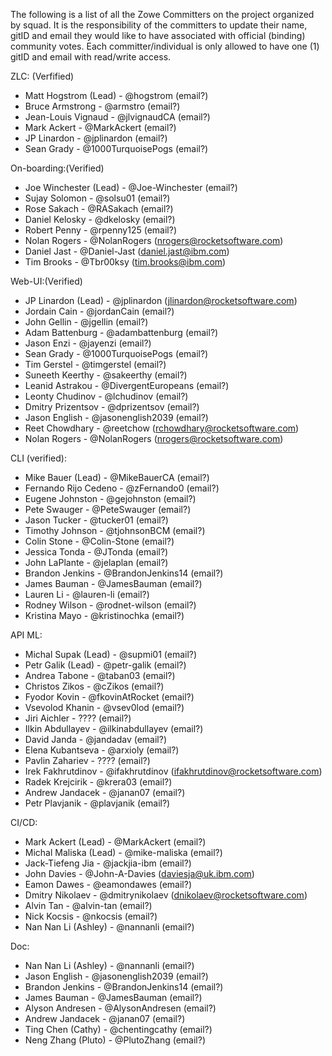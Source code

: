 The following is a list of all the Zowe Committers on the project organized by squad. It is the responsibility of the committers to update their name, gitID and email they would like to have associated with official (binding) community votes. Each committer/individual is only allowed to have one (1) gitID and email with read/write access.

ZLC: (Verfified)
- Matt Hogstrom (Lead) - @hogstrom (email?)
- Bruce Armstrong - @armstro (email?)
- Jean-Louis Vignaud - @jlvignaudCA (email?)
- Mark Ackert - @MarkAckert (email?)
- JP Linardon - @jplinardon (email?)
- Sean Grady - @1000TurquoisePogs (email?)


On-boarding:(Verified)
- Joe Winchester (Lead) - @Joe-Winchester (email?)
- Sujay Solomon - @solsu01 (email?)
- Rose Sakach - @RASakach (email?)
- Daniel Kelosky - @dkelosky (email?)
- Robert Penny - @rpenny125 (email?)
- Nolan Rogers - @NolanRogers (nrogers@rocketsoftware.com)
- Daniel Jast - @Daniel-Jast (daniel.jast@ibm.com)
- Tim Brooks - @Tbr00ksy (tim.brooks@ibm.com)


Web-UI:(Verified)
- JP Linardon (Lead) - @jplinardon (jlinardon@rocketsoftware.com)
- Jordain Cain - @jordanCain (email?)
- John Gellin - @jgellin (email?)
- Adam Battenburg - @adambattenburg (email?)
- Jason Enzi - @jayenzi (email?)
- Sean Grady - @1000TurquoisePogs (email?)
- Tim Gerstel - @timgerstel (email?)
- Suneeth Keerthy - @sakeerthy (email?)
- Leanid Astrakou - @DivergentEuropeans (email?)
- Leonty Chudinov - @lchudinov (email?)
- Dmitry Prizentsov - @dprizentsov (email?)
- Jason English - @jasonenglish2039 (email?)
- Reet Chowdhary - @reetchow (rchowdhary@rocketsoftware.com)
- Nolan Rogers - @NolanRogers (nrogers@rocketsoftware.com)


CLI (verified):
- Mike Bauer (Lead) - @MikeBauerCA (email?)
- Fernando Rijo Cedeno - @zFernando0 (email?)
- Eugene Johnston - @gejohnston (email?)
- Pete Swauger - @PeteSwauger (email?)
- Jason Tucker - @tucker01 (email?)
- Timothy Johnson - @tjohnsonBCM (email?)
- Colin Stone - @Colin-Stone (email?)
- Jessica Tonda - @JTonda (email?)
- John LaPlante - @jelaplan (email?)
- Brandon Jenkins - @BrandonJenkins14 (email?)
- James Bauman - @JamesBauman (email?)
- Lauren Li - @lauren-li (email?)
- Rodney Wilson - @rodnet-wilson (email?)
- Kristina Mayo - @kristinochka (email?)


API ML:
- Michal Supak (Lead) - @supmi01 (email?)
- Petr Galik (Lead) - @petr-galik (email?)
- Andrea Tabone - @taban03 (email?)
- Christos Zikos - @cZikos (email?)
- Fyodor Kovin - @fkovinAtRocket (email?)
- Vsevolod Khanin - @vsev0lod (email?)
- Jiri Aichler - ???? (email?)
- Ilkin Abdullayev - @ilkinabdullayev (email?)
- David Janda - @jandadav (email?)
- Elena Kubantseva - @arxioly (email?)
- Pavlin Zahariev - ???? (email?)
- Irek Fakhrutdinov - @ifakhrutdinov (ifakhrutdinov@rocketsoftware.com)
- Radek Krejcirik - @krera03 (email?)
- Andrew Jandacek - @janan07 (email?)
- Petr Plavjanik - @plavjanik (email?)


CI/CD:
- Mark Ackert (Lead) - @MarkAckert (email?)
- Michal Maliska (Lead) - @mike-maliska (email?)
- Jack-Tiefeng Jia - @jackjia-ibm (email?)
- John Davies - @John-A-Davies (daviesja@uk.ibm.com)
- Eamon Dawes - @eamondawes (email?)
- Dmitry Nikolaev - @dmitrynikolaev (dnikolaev@rocketsoftware.com)
- Alvin Tan - @alvin-tan (email?)
- Nick Kocsis - @nkocsis (email?)
- Nan Nan Li (Ashley) - @nannanli (email?)


Doc:
- Nan Nan Li (Ashley) - @nannanli (email?)
- Jason English - @jasonenglish2039 (email?)
- Brandon Jenkins - @BrandonJenkins14 (email?)
- James Bauman - @JamesBauman (email?)
- Alyson Andresen - @AlysonAndresen (email?)
- Andrew Jandacek - @janan07 (email?)
- Ting Chen (Cathy) - @chentingcathy (email?)
- Neng Zhang (Pluto) - @PlutoZhang (email?)
